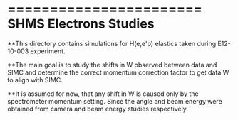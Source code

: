=======================
SHMS Electrons Studies
=======================

**This directory contains simulations for H(e,e'p) elastics taken 
  during E12-10-003 experiment. 

**The main goal is to study the shifts in W observed between data and SIMC
  and determine the correct momentum correction factor to get data W to
  align with SIMC.

**It is assumed for now, that any shift in W is caused only by the spectrometer
  momentum setting. Since the angle and beam energy were obtained from camera 
  and beam energy studies respectively.
